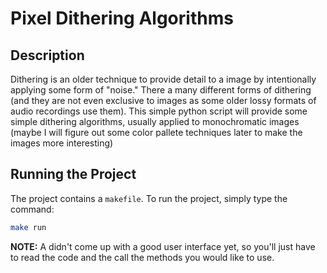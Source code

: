 # Pixel Dithering Algorithms

## Description

Dithering is an older technique to provide detail to a image by intentionally applying
some form of "noise." There a many different forms of dithering (and they are not even
exclusive to images as some older lossy formats of audio recordings use them). This simple
python script will provide some simple dithering algorithms, usually applied to monochromatic
images (maybe I will figure out some color pallete techniques later to make the images more
interesting)

## Running the Project

The project contains a `makefile`. To run the project, simply type the command:

```sh
make run
```

**NOTE:** A didn't come up with a good user interface yet, so you'll just have to read the code
and the call the methods you would like to use.
